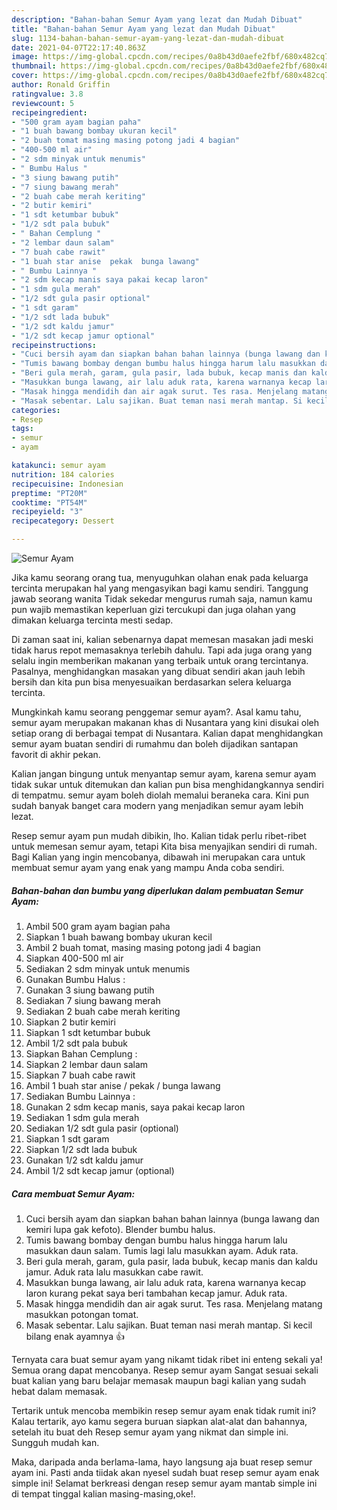 ```yaml
---
description: "Bahan-bahan Semur Ayam yang lezat dan Mudah Dibuat"
title: "Bahan-bahan Semur Ayam yang lezat dan Mudah Dibuat"
slug: 1134-bahan-bahan-semur-ayam-yang-lezat-dan-mudah-dibuat
date: 2021-04-07T22:17:40.863Z
image: https://img-global.cpcdn.com/recipes/0a8b43d0aefe2fbf/680x482cq70/semur-ayam-foto-resep-utama.jpg
thumbnail: https://img-global.cpcdn.com/recipes/0a8b43d0aefe2fbf/680x482cq70/semur-ayam-foto-resep-utama.jpg
cover: https://img-global.cpcdn.com/recipes/0a8b43d0aefe2fbf/680x482cq70/semur-ayam-foto-resep-utama.jpg
author: Ronald Griffin
ratingvalue: 3.8
reviewcount: 5
recipeingredient:
- "500 gram ayam bagian paha"
- "1 buah bawang bombay ukuran kecil"
- "2 buah tomat masing masing potong jadi 4 bagian"
- "400-500 ml air"
- "2 sdm minyak untuk menumis"
- " Bumbu Halus "
- "3 siung bawang putih"
- "7 siung bawang merah"
- "2 buah cabe merah keriting"
- "2 butir kemiri"
- "1 sdt ketumbar bubuk"
- "1/2 sdt pala bubuk"
- " Bahan Cemplung "
- "2 lembar daun salam"
- "7 buah cabe rawit"
- "1 buah star anise  pekak  bunga lawang"
- " Bumbu Lainnya "
- "2 sdm kecap manis saya pakai kecap laron"
- "1 sdm gula merah"
- "1/2 sdt gula pasir optional"
- "1 sdt garam"
- "1/2 sdt lada bubuk"
- "1/2 sdt kaldu jamur"
- "1/2 sdt kecap jamur optional"
recipeinstructions:
- "Cuci bersih ayam dan siapkan bahan bahan lainnya (bunga lawang dan kemiri lupa gak kefoto). Blender bumbu halus."
- "Tumis bawang bombay dengan bumbu halus hingga harum lalu masukkan daun salam. Tumis lagi lalu masukkan ayam. Aduk rata."
- "Beri gula merah, garam, gula pasir, lada bubuk, kecap manis dan kaldu jamur. Aduk rata lalu masukkan cabe rawit."
- "Masukkan bunga lawang, air lalu aduk rata, karena warnanya kecap laron kurang pekat saya beri tambahan kecap jamur. Aduk rata."
- "Masak hingga mendidih dan air agak surut. Tes rasa. Menjelang matang masukkan potongan tomat."
- "Masak sebentar. Lalu sajikan. Buat teman nasi merah mantap. Si kecil bilang enak ayamnya 👍"
categories:
- Resep
tags:
- semur
- ayam

katakunci: semur ayam 
nutrition: 184 calories
recipecuisine: Indonesian
preptime: "PT20M"
cooktime: "PT54M"
recipeyield: "3"
recipecategory: Dessert

---
```



![Semur Ayam](https://img-global.cpcdn.com/recipes/0a8b43d0aefe2fbf/680x482cq70/semur-ayam-foto-resep-utama.jpg)

Jika kamu seorang orang tua, menyuguhkan olahan enak pada keluarga tercinta merupakan hal yang mengasyikan bagi kamu sendiri. Tanggung jawab seorang  wanita Tidak sekedar mengurus rumah saja, namun kamu pun wajib memastikan keperluan gizi tercukupi dan juga olahan yang dimakan keluarga tercinta mesti sedap.

Di zaman  saat ini, kalian sebenarnya dapat memesan masakan jadi meski tidak harus repot memasaknya terlebih dahulu. Tapi ada juga orang yang selalu ingin memberikan makanan yang terbaik untuk orang tercintanya. Pasalnya, menghidangkan masakan yang dibuat sendiri akan jauh lebih bersih dan kita pun bisa menyesuaikan berdasarkan selera keluarga tercinta. 



Mungkinkah kamu seorang penggemar semur ayam?. Asal kamu tahu, semur ayam merupakan makanan khas di Nusantara yang kini disukai oleh setiap orang di berbagai tempat di Nusantara. Kalian dapat menghidangkan semur ayam buatan sendiri di rumahmu dan boleh dijadikan santapan favorit di akhir pekan.

Kalian jangan bingung untuk menyantap semur ayam, karena semur ayam tidak sukar untuk ditemukan dan kalian pun bisa menghidangkannya sendiri di tempatmu. semur ayam boleh diolah memalui beraneka cara. Kini pun sudah banyak banget cara modern yang menjadikan semur ayam lebih lezat.

Resep semur ayam pun mudah dibikin, lho. Kalian tidak perlu ribet-ribet untuk memesan semur ayam, tetapi Kita bisa menyajikan sendiri di rumah. Bagi Kalian yang ingin mencobanya, dibawah ini merupakan cara untuk membuat semur ayam yang enak yang mampu Anda coba sendiri.

<!--inarticleads1-->

##### Bahan-bahan dan bumbu yang diperlukan dalam pembuatan Semur Ayam:

1. Ambil 500 gram ayam bagian paha
1. Siapkan 1 buah bawang bombay ukuran kecil
1. Ambil 2 buah tomat, masing masing potong jadi 4 bagian
1. Siapkan 400-500 ml air
1. Sediakan 2 sdm minyak untuk menumis
1. Gunakan  Bumbu Halus :
1. Gunakan 3 siung bawang putih
1. Sediakan 7 siung bawang merah
1. Sediakan 2 buah cabe merah keriting
1. Siapkan 2 butir kemiri
1. Siapkan 1 sdt ketumbar bubuk
1. Ambil 1/2 sdt pala bubuk
1. Siapkan  Bahan Cemplung :
1. Siapkan 2 lembar daun salam
1. Siapkan 7 buah cabe rawit
1. Ambil 1 buah star anise / pekak / bunga lawang
1. Sediakan  Bumbu Lainnya :
1. Gunakan 2 sdm kecap manis, saya pakai kecap laron
1. Sediakan 1 sdm gula merah
1. Sediakan 1/2 sdt gula pasir (optional)
1. Siapkan 1 sdt garam
1. Siapkan 1/2 sdt lada bubuk
1. Gunakan 1/2 sdt kaldu jamur
1. Ambil 1/2 sdt kecap jamur (optional)




<!--inarticleads2-->

##### Cara membuat Semur Ayam:

1. Cuci bersih ayam dan siapkan bahan bahan lainnya (bunga lawang dan kemiri lupa gak kefoto). Blender bumbu halus.
1. Tumis bawang bombay dengan bumbu halus hingga harum lalu masukkan daun salam. Tumis lagi lalu masukkan ayam. Aduk rata.
1. Beri gula merah, garam, gula pasir, lada bubuk, kecap manis dan kaldu jamur. Aduk rata lalu masukkan cabe rawit.
1. Masukkan bunga lawang, air lalu aduk rata, karena warnanya kecap laron kurang pekat saya beri tambahan kecap jamur. Aduk rata.
1. Masak hingga mendidih dan air agak surut. Tes rasa. Menjelang matang masukkan potongan tomat.
1. Masak sebentar. Lalu sajikan. Buat teman nasi merah mantap. Si kecil bilang enak ayamnya 👍




Ternyata cara buat semur ayam yang nikamt tidak ribet ini enteng sekali ya! Semua orang dapat mencobanya. Resep semur ayam Sangat sesuai sekali buat kalian yang baru belajar memasak maupun bagi kalian yang sudah hebat dalam memasak.

Tertarik untuk mencoba membikin resep semur ayam enak tidak rumit ini? Kalau tertarik, ayo kamu segera buruan siapkan alat-alat dan bahannya, setelah itu buat deh Resep semur ayam yang nikmat dan simple ini. Sungguh mudah kan. 

Maka, daripada anda berlama-lama, hayo langsung aja buat resep semur ayam ini. Pasti anda tiidak akan nyesel sudah buat resep semur ayam enak simple ini! Selamat berkreasi dengan resep semur ayam mantab simple ini di tempat tinggal kalian masing-masing,oke!.

